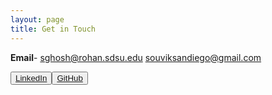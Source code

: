 ```yaml
---
layout: page
title: Get in Touch
---
```

**Email**- sghosh@rohan.sdsu.edu
           souviksandiego@gmail.com

<button type="button" class="btn btn-default" id="contact-btn"><a href="https://www.linkedin.com/pub/souvik-ghosh/93/42/b55">
  LinkedIn
</a></button><button type="button" class="btn btn-default" id="contact-btn"><a href="https://www.github.com/souvikghosh">
  GitHub
</a></button>


